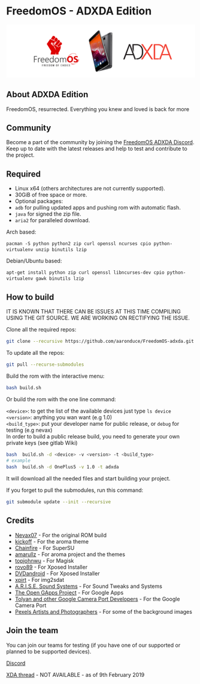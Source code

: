 # FreedomOS - ADXDA Edition

![alt text](assets/media/banners/FreedomxADXDA.png)

## About ADXDA Edition

FreedomOS, resurrected. Everything you knew and loved is back for more

## Community

Become a part of the community by joining the [FreedomOS ADXDA Discord](https://discord.gg/pgxRgXJ). Keep up to date with the latest releases and help to test and contribute to the project.

## Required
- Linux x64 (others architectures are not currently supported).
- 30GiB of free space or more.
- Optional packages:
- `adb` for pulling updated apps and pushing rom with automatic flash.
- `java` for signed the zip file.
- `aria2` for paralleled download.

Arch based:
```
pacman -S python python2 zip curl openssl ncurses cpio python-virtualenv unzip binutils lzip
```

Debian/Ubuntu based:
```
apt-get install python zip curl openssl libncurses-dev cpio python-virtualenv gawk binutils lzip
```

## How to build

IT IS KNOWN THAT THERE CAN BE ISSUES AT THIS TIME COMPILING USING THE GIT SOURCE. WE ARE WORKING ON RECTIFYING THE ISSUE.

Clone all the required repos:
```bash
git clone --recursive https://github.com/aaronduce/FreedomOS-adxda.git
```
To update all the repos:
```bash
git pull --recurse-submodules
```
Build the rom with the interactive menu:
```bash
bash build.sh
```

Or build the rom with the one line command:

`<device>`: to get the list of the available devices just type `ls device`  
`<version>`: anything you wan want (e.g 1.0)  
`<build_type>`: put your developer name for public release, or `debug` for testing (e.g nevax)  
In order to build a public release build, you need to generate your own private keys (see gitlab Wiki)
```bash
bash  build.sh -d <device> -v <version> -t <build_type>
# example
bash  build.sh -d OnePlus5 -v 1.0 -t adxda
```

It will download all the needed files and start building your project.

If you forget to pull the submodules, run this command:
```bash
git submodule update --init --recursive
```

## Credits
- [Nevax07](https://gitlab.com/Nevax/FreedomOS) - For the original ROM build
- [kickoff](https://forum.xda-developers.com/member.php?u=498688) - For the aroma theme
- [Chainfire](https://forum.xda-developers.com/member.php?u=631273) - For SuperSU
- [amarullz](https://forum.xda-developers.com/member.php?u=402300) - For aroma project and the themes
- [topjohnwu](https://forum.xda-developers.com/member.php?u=4470081) - For Magisk
- [rovo89](https://forum.xda-developers.com/member.php?u=4419114) - For Xposed Installer
- [DVDandroid](https://forum.xda-developers.com/member.php?u=5345056) - For Xposed Installer
- [xpirt](https://forum.xda-developers.com/member.php?u=5132229) - For img2sdat
- [A.R.I.S.E. Sound Systems](https://forum.xda-developers.com/member.php?u=7433324) - For Sound Tweaks and Systems
- [The Open GApps Project](https://opengapps.org) - For Google Apps
- [Tolyan and other Google Camera Port Developers](https://forum.xda-developers.com/oneplus-3/how-to/modded-google-camera-hdr-60fps-video-t3658552) - For the Google Camera Port
- [Pexels Artists and Photographers](https://www.pexels.com) - For some of the background images

## Join the team
You can join our teams for testing (if you have one of our supported or planned to be supported devices). 

[Discord](https://discord.gg/pgxRgXJ)

[XDA thread](#) - NOT AVAILABLE - as of 9th February 2019
